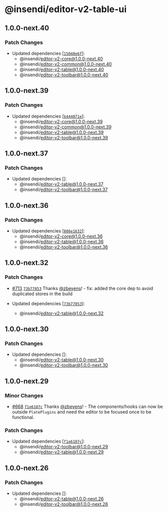 # @insendi/editor-v2-table-ui

## 1.0.0-next.40

### Patch Changes

- Updated dependencies [[`15048e6f`](https://github.com/udecode/slate-plugins/commit/15048e6facbefc5fe21b0b9bd9a586f269cada89)]:
  - @insendi/editor-v2-core@1.0.0-next.40
  - @insendi/editor-v2-common@1.0.0-next.40
  - @insendi/editor-v2-table@1.0.0-next.40
  - @insendi/editor-v2-toolbar@1.0.0-next.40

## 1.0.0-next.39

### Patch Changes

- Updated dependencies [[`b444071e`](https://github.com/udecode/slate-plugins/commit/b444071e2673803dba05c770c5dfbbde14f7a631)]:
  - @insendi/editor-v2-core@1.0.0-next.39
  - @insendi/editor-v2-common@1.0.0-next.39
  - @insendi/editor-v2-table@1.0.0-next.39
  - @insendi/editor-v2-toolbar@1.0.0-next.39

## 1.0.0-next.37

### Patch Changes

- Updated dependencies []:
  - @insendi/editor-v2-table@1.0.0-next.37
  - @insendi/editor-v2-toolbar@1.0.0-next.37

## 1.0.0-next.36

### Patch Changes

- Updated dependencies [[`806e1632`](https://github.com/udecode/slate-plugins/commit/806e16322e655802822079d8540a6983a9dfb06e)]:
  - @insendi/editor-v2-core@1.0.0-next.36
  - @insendi/editor-v2-table@1.0.0-next.36
  - @insendi/editor-v2-toolbar@1.0.0-next.36

## 1.0.0-next.32

### Patch Changes

- [#713](https://github.com/udecode/slate-plugins/pull/713) [`73b77853`](https://github.com/udecode/slate-plugins/commit/73b77853cb38f61d4bfb31a0d604e947c130ee0f) Thanks [@zbeyens](https://github.com/zbeyens)! - fix: added the core dep to avoid duplicated stores in the build

- Updated dependencies [[`73b77853`](https://github.com/udecode/slate-plugins/commit/73b77853cb38f61d4bfb31a0d604e947c130ee0f)]:
  - @insendi/editor-v2-table@1.0.0-next.32

## 1.0.0-next.30

### Patch Changes

- Updated dependencies []:
  - @insendi/editor-v2-table@1.0.0-next.30
  - @insendi/editor-v2-toolbar@1.0.0-next.30

## 1.0.0-next.29

### Minor Changes

- [#668](https://github.com/udecode/slate-plugins/pull/668) [`f1e6107c`](https://github.com/udecode/slate-plugins/commit/f1e6107cb1cd082f44bd48252fce0eefd576037c) Thanks [@zbeyens](https://github.com/zbeyens)! - The components/hooks can now be outside `PlatePlugins` and need the
  editor to be focused once to be functional.

### Patch Changes

- Updated dependencies [[`f1e6107c`](https://github.com/udecode/slate-plugins/commit/f1e6107cb1cd082f44bd48252fce0eefd576037c)]:
  - @insendi/editor-v2-toolbar@1.0.0-next.29
  - @insendi/editor-v2-table@1.0.0-next.29

## 1.0.0-next.26

### Patch Changes

- Updated dependencies []:
  - @insendi/editor-v2-table@1.0.0-next.26
  - @insendi/editor-v2-toolbar@1.0.0-next.26
